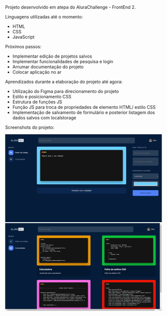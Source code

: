 Projeto desenvolvido em atepa do AluraChallenge - FrontEnd 2.


Linguagens utilizadas até o momento:

- HTML
- CSS
- JavaScript


Próximos passos:
- Implementar edição de projetos salvos
- Implementar funcionalidades de pesquisa e login
- Arrumar documentação do projeto
- Colocar aplicação no ar


Aprendizados durante a elaboração do projeto até agora:

- Utilização do Figma para direcionamento do projeto
- Estilo e posicionamento CSS
- Estrutura de funções JS
- Função JS para troca de propriedades de elemento HTML/ estilo CSS
- Implementação de salvamento de formulário e posterior listagem dos dados salvos com localstorage

Screenshots do projeto:

<img src="./img/index.png">
<img src="./img/comunidade.png">